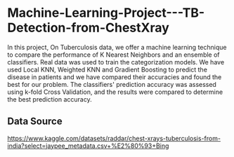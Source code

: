 # Machine-Learning-Project---TB-Detection-from-ChestXray

In this project, On Tuberculosis data, we offer a machine learning technique to compare the performance of K Nearest Neighbors and an ensemble of classifiers. Real data was used to train the categorization models. We have used Local KNN, Weighted KNN and Gradient Boosting to predict the disease in patients and we have compared their accuracies and found the best for our problem. The classifiers' prediction accuracy was assessed using k-fold Cross Validation, and the results were compared to determine the best prediction accuracy. 

## Data Source

https://www.kaggle.com/datasets/raddar/chest-xrays-tuberculosis-from-india?select=jaypee_metadata.csv+%E2%80%93+Bing
